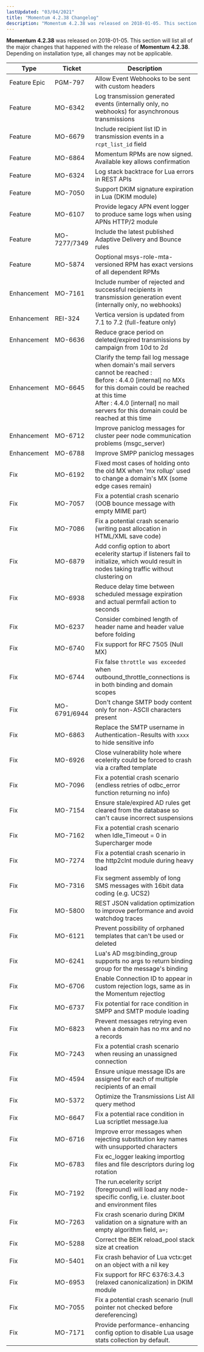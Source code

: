 ```yaml
---
lastUpdated: "03/04/2021"
title: "Momentum 4.2.38 Changelog"
description: "Momentum 4.2.38 was released on 2018-01-05. This section will list all of the major changes that happened with the release of Momentum 4.2.38. Depending on installation type, all changes may not be applicable."
---
```


**Momentum 4.2.38** was released on 2018-01-05. This section will list all of the major changes that happened with the release of **Momentum 4.2.38**. Depending on installation type, all changes may not be applicable.

<a name="changelog.4-2-38.table"></a> 

| Type | Ticket | Description |
| --- | --- | --- |
| Feature Epic | PGM-797 | Allow Event Webhooks to be sent with custom headers |
| Feature | MO-6342 | Log transmission generated events (internally only, no webhooks) for asynchronous transmissions | 
| Feature | MO-6679 | Include recipient list ID in transmission events in a `rcpt_list_id` field | 
| Feature | MO-6864 | Momentum RPMs are now signed. Available key allows confirmation | 
| Feature | MO-6324 | Log stack backtrace for Lua errors in REST APIs | 
| Feature | MO-7050 | Support DKIM signature expiration in Lua (DKIM module) | 
| Feature | MO-6107 | Provide legacy APN event logger to produce same logs when using APNs HTTP/2 module | 
| Feature | MO-7277/7349 | Include the latest published Adaptive Delivery and Bounce rules | 
| Feature | MO-5874 | Ooptional msys-role-mta-versioned RPM has exact versions of all dependent RPMs | 
| Enhancement | MO-7161 | Include number of rejected and successful recipients in transmission generation event (internally only, no webhooks) | 
| Enhancement | REI-324 | Vertica version is updated from 7.1 to 7.2 (full-feature only) | 
| Enhancement | MO-6636 | Reduce grace period on deleted/expired transmissions by campaign from 10d to 2d | 
| Enhancement | MO-6645 | Clarify the temp fail log message when domain's mail servers cannot be reached : <br> Before : 4.4.0 [internal] no MXs for this domain could be reached at this time <br> After : 4.4.0 [internal] no mail servers for this domain could be reached at this time |
| Enhancement | MO-6712 | Improve paniclog messages for cluster peer node communication problems (msgc_server) | 
| Enhancement | MO-6788 | Improve SMPP paniclog messages | 
| Fix | MO-6192 | Fixed most cases of holding onto the old MX when 'mx rollup' used to change a domain's MX (some edge cases remain) | 
| Fix | MO-7057 | Fix a potential crash scenario (OOB bounce message with empty MIME part) | 
| Fix | MO-7086 | Fix a potential crash scenario (writing past allocation in HTML/XML save code) | 
| Fix | MO-6879 | Add config option to abort ecelerity startup if listeners fail to initialize, which would result in nodes taking traffic without clustering on | 
| Fix | MO-6938 | Reduce delay time between scheduled message expiration and actual permfail action to seconds | 
| Fix | MO-6237 | Consider combined length of header name and header value before folding | 
| Fix | MO-6740 | Fix support for RFC 7505 (Null MX) | 
| Fix | MO-6744 | Fix false `throttle was exceeded` when outbound_throttle_connections is in both binding and domain scopes | 
| Fix | MO-6791/6944 | Don't change SMTP body content only for non-ASCII characters present | change only as needed for tracking/unsub links | 
| Fix | MO-6863 | Replace the SMTP username in Authentication-Results with `xxxx` to hide sensitive info | 
| Fix | MO-6926 | Close vulnerability hole where ecelerity could be forced to crash via a crafted template | 
| Fix | MO-7096 | Fix a potential crash scenario (endless retries of odbc_error function returning no info) | 
| Fix | MO-7154 | Ensure stale/expired AD rules get cleared from the database so can't cause incorrect suspensions | 
| Fix | MO-7162 | Fix a potential crash scenario when Idle_Timeout = 0 in Supercharger mode | 
| Fix | MO-7274 | Fix a potential crash scenario in the http2clnt module during heavy load | 
| Fix | MO-7316 | Fix segment assembly of long SMS messages with 16bit data coding (e.g. UCS2) | 
| Fix | MO-5800 | REST JSON validation optimization to improve performance and avoid watchdog traces | 
| Fix | MO-6121 | Prevent possibility of orphaned templates that can't be used or deleted | 
| Fix | MO-6241 | Lua's AD msg:binding_group supports no args to return binding group for the message's binding | 
| Fix | MO-6706 | Enable Connection ID to appear in custom rejection logs, same as in the Momentum rejectlog | 
| Fix | MO-6737 | Fix potential for race condition in SMPP and SMTP module loading | 
| Fix | MO-6823 | Prevent messages retrying even when a domain has no mx and no a records | 
| Fix | MO-7243 | Fix a potential crash scenario when reusing an unassigned connection | 
| Fix | MO-4594 | Ensure unique message IDs are assigned for each of multiple recipients of an email | 
| Fix | MO-5372 | Optimize the Transmissions List All query method | 
| Fix | MO-6647 | Fix a potential race condition in Lua scriptlet message.lua | 
| Fix | MO-6716 | Improve error messages when rejecting substitution key names with unsupported characters | 
| Fix | MO-6783 | Fix ec_logger leaking importlog files and file descriptors during log rotation | 
| Fix | MO-7192 | The run.ecelerity script (foreground) will load any node-specific config, i.e. cluster.boot and environment files | 
| Fix | MO-7263 | Fix crash scenario during DKIM validation on a signature with an empty algorithm field, `a=;` | 
| Fix | MO-5288 | Correct the BEIK reload_pool stack size at creation | 
| Fix | MO-5401 | Fix crash behavior of Lua vctx:get on an object with a nil key | 
| Fix | MO-6953 | Fix support for RFC 6376:3.4.3 (relaxed canonicalization) in DKIM module | 
| Fix | MO-7055 | Fix a potential crash scenario (null pointer not checked before dereferencing) | 
| Fix | MO-7171 | Provide performance-enhancing config option to disable Lua usage stats collection by default.
